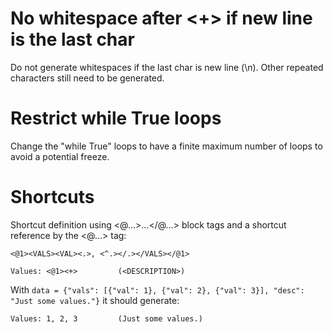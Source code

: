 # No whitespace after <+> if new line is the last char

Do not generate whitespaces if the last char is new line (\n). Other repeated characters still
need to be generated.


# Restrict while True loops

Change the "while True" loops to have a finite maximum number of loops to avoid a potential freeze.


# Shortcuts

Shortcut definition using <@...>...</@...> block tags and a shortcut reference by the <@...> tag:
``` text
<@1><VALS><VAL><.>, <^.></.></VALS></@1>

Values: <@1><+>         (<DESCRIPTION>)
```

With `data = {"vals": [{"val": 1}, {"val": 2}, {"val": 3}], "desc": "Just some values."}` it
should generate:
``` text
Values: 1, 2, 3         (Just some values.)
```
